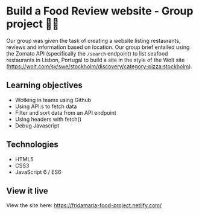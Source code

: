 # Build a Food Review website - Group project 🌮🥑

Our group was given the task of creating a website listing restaurants, reviews and information based on location. Our group brief entailed using the Zomato API (specifically the `/search` endpoint) to list seafood restaurants in Lisbon, Portugal to build a site in the style of the Wolt site (https://wolt.com/sv/swe/stockholm/discovery/category-pizza:stockholm).


## Learning objectives

* Wotking in teams using Github
* Using API:s to fetch data
* Filter and sort data from an API endpoint
* Using headers with fetch()
* Debug Javascript


## Technologies

* HTML5
* CSS3
* JavaScript 6 / ES6


## View it live

View the site here: https://fridamaria-food-project.netlify.com/